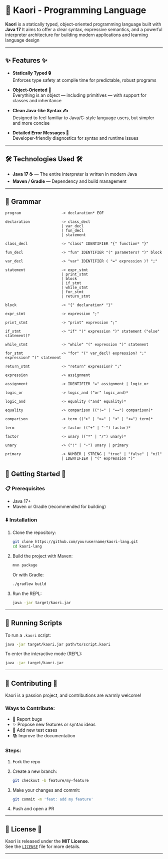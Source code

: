 # 🐉 Kaori - Programming Language

**Kaori** is a statically typed, object-oriented programming language built with **Java 17**
It aims to offer a clear syntax, expressive semantics, and a powerful interpreter architecture for building modern applications and learning language design

---

## ✨ Features ✨

- **Statically Typed 🔒**  
  Enforces type safety at compile time for predictable, robust programs

- **Object-Oriented 🧱**  
  Everything is an object — including primitives — with support for classes and inheritance

- **Clean Java-like Syntax ✍️**  
  Designed to feel familiar to Java/C-style language users, but simpler and more concise

- **Detailed Error Messages 🎯**  
  Developer-friendly diagnostics for syntax and runtime issues

---

## 🛠️ Technologies Used 🛠️

- **Java 17 ☕** — The entire interpreter is written in modern Java
- **Maven / Gradle** — Dependency and build management

---

## 📜 Grammar

```text
program                  -> declaration* EOF

declaration              -> class_decl
                         | var_decl
                         | fun_decl
                         | statement

class_decl               -> "class" IDENTIFIER "{" function* "}"

fun_decl                 -> "fun" IDENTIFIER "(" parameters? ")" block

var_decl                 -> "var" IDENTIFIER ( "=" expression )? ";"

statement                -> expr_stmt
                         | print_stmt
                         | block
                         | if_stmt
                         | while_stmt
                         | for_stmt
                         | return_stmt

block                    -> "{" declaration* "}"

expr_stmt                -> expression ";"

print_stmt               -> "print" expression ";"

if_stmt                  -> "if" "(" expression ")" statement ("else" statement)?

while_stmt               -> "while" "(" expression ")" statement

for_stmt                 -> "for" "(" var_decl? expression? ";" expression? ")" statement

return_stmt              -> "return" expression? ";"

expression               -> assignment

assignment               -> IDENTIFIER "=" assignment | logic_or

logic_or                 -> logic_and ("or" logic_and)*

logic_and                -> equality ("and" equality)*

equality                 -> comparison (("!=" | "==") comparison)*

comparison               -> term ((">" | ">=" | "<" | "<=") term)*

term                     -> factor (("+" | "-") factor)*

factor                   -> unary (("*" | "/") unary)*

unary                    -> ("!" | "-") unary | primary

primary                  -> NUMBER | STRING | "true" | "false" | "nil"
                         | IDENTIFIER | "(" expression ")"
```

## 🚀 Getting Started 🚀

### 📋 Prerequisites

- Java 17+
- Maven or Gradle (recommended for building)

### ⬇️ Installation

1. Clone the repository:

    ```bash
    git clone https://github.com/yourusername/kaori-lang.git
    cd kaori-lang
    ```

2. Build the project with Maven:

    ```bash
    mvn package
    ```

    Or with Gradle:

    ```bash
    ./gradlew build
    ```

3. Run the REPL:

    ```bash
    java -jar target/kaori.jar
    ```

---

## 🧪 Running Scripts

To run a `.kaori` script:

```bash
java -jar target/kaori.jar path/to/script.kaori
```

To enter the interactive mode (REPL):

```bash
java -jar target/kaori.jar
```

---

## 🤝 Contributing 🤝

Kaori is a passion project, and contributions are warmly welcome!

### Ways to Contribute:

- 🚨 Report bugs  
- ✨ Propose new features or syntax ideas  
- 🧪 Add new test cases  
- 📚 Improve the documentation  

### Steps:

1. Fork the repo  
2. Create a new branch:

    ```bash
    git checkout -b feature/my-feature
    ```

3. Make your changes and commit:

    ```bash
    git commit -m 'feat: add my feature'
    ```

4. Push and open a PR

---

## 📄 License 📄

Kaori is released under the **MIT License**.  
See the [`LICENSE`](LICENSE) file for more details.

---

